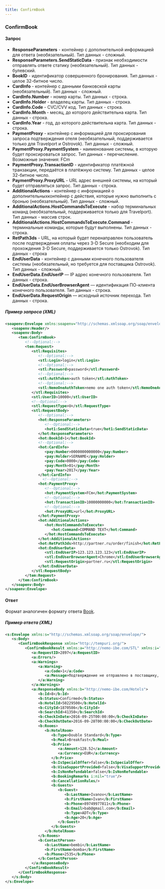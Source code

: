 ```yaml
---
title: ConfirmBook
---
```


### ConfirmBook

#### Запрос

-   **ResponseParameters** - контейнер с дополнительной информацией для ответа (необязательный). Тип данных - сложный.
-   **ResponseParameters.SendStaticData** - признак необходимости отправлять ответе статику (необязательный). Тип данных - булевский.
-   **BookID** - идентификатор совершенного бронирования. Тип данных - целое 32-битное число.
-   **CardInfo** - контейнер с данными банковской карты (необязательный). Тип данных - сложный.
-   **CardInfo.Number** - номер карты. Тип данных - строка.
-   **CardInfo.Holder** - владелец карты. Тип данных - строка.
-   **CardInfo.Code** - CVC/CVV код. Тип данных - строка.
-   **CardInfo.Month** - месяц, до которого действительна карта. Тип данных - строка.
-   **CardInfo.Year** - год, до которого действительна карта. Тип данных - строка.
-   **PaymentProxy** - контейнер с информацией для проксирования запроса подтверждения отеля (необязательный, поддерживается только для Travelport и Ostrovok). Тип данных - сложный.
-   **PaymentProxy.PaymentSystem** - наименование системы, в которую будет проксироваться запрос. Тип данных - перечисление. Возможные значения:
FCm
-   **PaymentProxy.TransactionID** - идентификатор платёжной транзакции, передаётся в платёжную систему. Тип данных - целое 32-битное число.
-   **PaymentProxy.ProxyURL** - URL адрес внешней системы, на который будет отправляться запрос. Тип данных - строка.
-   **AdditionalActions** - контейнер с информацией о дополнительныхконтейнер с  действия, которые нужно выполнить с бронью (необязательный). Тип данных - сложный.
-   **AdditionalActions.HostCommandsToExecute** - набор терминальных команд (необязательный, поддерживается только для Travelport). Тип данных - массив строк.
-   **AdditionalActions.HostCommandsToExecute.Command** - терминальные команды, которые будут выполнены. Тип данных - строка.
-   **RetPath3ds** - URL, на который будет перенаправлен пользователь после подтверждения оплаты через 3-D Secure (необходим для прохождения 3-D Secure, поддерживается только Ostrovok). Тип данных - строка
-   **EndUserData** - контейнер с данными конечного пользователя системы (необязательный, но требуется для поставщика Ostrovok). Тип данных - сложный.
-   **EndUserData.EndUserIP** — IP адрес конечного пользователя. Тип данных - строка.
-   **EndUserData.EndUserBrowserAgent** — идентификация ПО-клиента конечного пользователя. Тип данных - строка.
-   **EndUserData.RequestOrigin** — исходный источник перехода. Тип данных - строка.

##### Пример запроса (XML)
```xml
<soapenv:Envelope xmlns:soapenv="http://schemas.xmlsoap.org/soap/envelope/" xmlns:tem="http://tempuri.org/" xmlns:stl="http://nemo-ibe.com/STL" xmlns:hot="http://nemo-ibe.com/Hotels" xmlns:hot1="http://schemas.datacontract.org/2004/07/HotelsEntities.ResponseParameters" xmlns:pay="http://nemo-ibe.com/Payment">
   <soapenv:Header/>
   <soapenv:Body>
      <tem:ConfirmBook>
         <!--Optional:-->
         <tem:Request>
            <stl:Requisites>
               <!--Optional:-->
               <stl:Login>login</stl:Login>
               <!--Optional:-->
               <stl:Password>password</stl:Password>
               <!--Optional:-->
               <stl:AuthToken>auth token</stl:AuthToken>
               <!--Optional:-->
               <stl:NemoOneAuthToken>nemo one auth token</stl:NemoOneAuthToken>
            </stl:Requisites>
            <stl:UserID>10000</stl:UserID>
            <!--Optional:-->
            <stl:RequestType>U</stl:RequestType>
            <stl:RequestBody>
               <!--Optional:-->
               <hot:ResponseParameters>
                  <!--Optional:-->
                  <hot1:SendStaticData>true</hot1:SendStaticData>
               </hot:ResponseParameters>
               <hot:BookId>1</hot:BookId>
               <!--Optional:-->
               <hot:CardInfo>
                  <pay:Number>0000000000000</pay:Number>
                  <pay:Holder>SERNAME</pay:Holder>
                  <pay:Code>0000</pay:Code>
                  <pay:Month>01</pay:Month>
                  <pay:Year>2017</pay:Year>
               </hot:CardInfo>
                 <!--Optional:-->
               <hot:PaymentProxy>
                  <!--Optional:-->
                  <hot:PaymentSystem>FCm</hot:PaymentSystem>
                  <!--Optional:-->
                  <hot:TransactionID>10000000000</hot:TransactionID>
                  <!--Optional:-->
                  <hot:ProxyURL>url</hot:ProxyURL>
               </hot:PaymentProxy>
               <hot:AdditionalActions>
                  <hot:HostCommandsToExecute>
                     <hot:Command>COMMAND TEXT</hot:Command>
                  </hot:HostCommandsToExecute>
               </hot:AdditionalActions>
               <hot:RetPath3ds>http://partner.ru/order/finish</hot:RetPath3ds>
               <hot:EndUserData>
                  <stl:EndUserIP>123.123.123.123</stl:EndUserIP>
                  <stl:EndUserBrowserAgent>Chrome</stl:EndUserBrowserAgent>
                  <stl:RequestOrigin>partner.ru</stl:RequestOrigin>
               </hot:EndUserData>
            </stl:RequestBody>
         </tem:Request>
      </tem:ConfirmBook>
   </soapenv:Body>
</soapenv:Envelope>
```

#### Ответ

Формат аналогичен формату ответа [Book](/hotels/book_hotels/bookhotels).

##### Пример ответа (XML)
```xml
<s:Envelope xmlns:s="http://schemas.xmlsoap.org/soap/envelope/">
   <s:Body>
      <ConfirmBookResponse xmlns="http://tempuri.org/">
         <ConfirmBookResult xmlns:a="http://nemo-ibe.com/STL" xmlns:i="http://www.w3.org/2001/XMLSchema-instance">
            <a:RequestID>2897</a:RequestID>
            <a:Errors/>
            <a:Warnings>
               <a:Warning>
                  <a:Code>1</a:Code>
                  <a:Message>Подтверждение не отправлено в поставщику, т.к. тестовый режим</a:Message>
               </a:Warning>
            </a:Warnings>
            <a:ResponseBody xmlns:b="http://nemo-ibe.com/Hotels">
               <b:Id>8</b:Id>
               <b:Status>Confirmed</b:Status>
               <b:HotelId>50229500</b:HotelId>
               <b:CityId>1870586</b:CityId>
               <b:SearchId>41350</b:SearchId>
               <b:CheckInDate>2016-09-25T00:00:00</b:CheckInDate>
               <b:CheckOutDate>2016-09-28T00:00:00</b:CheckOutDate>
               <b:Rooms>
                  <b:HotelRoom>
                     <b:Type>Double Standard</b:Type>
                     <b:Meal>Breakfast</b:Meal>
                     <b:Price>
                        <a:Amount>128.52</a:Amount>
                        <a:Currency>EUR</a:Currency>
                     </b:Price>
                     <b:IsSpecialOffer>false</b:IsSpecialOffer>
                     <b:VisaSupportProvided>false</b:VisaSupportProvided>
                     <b:IsNonRefundable>false</b:IsNonRefundable>
                     <b:BookingRemarks i:nil="true"/>
                     <b:CancellationRules/>
                     <b:Guests>
                        <b:Guest>
                           <b:LastName>Ivanov</b:LastName>
                           <b:FirstName>Ivan</b:FirstName>
                           <b:Phone>89749977811</b:Phone>
                           <b:Email>bab@gmail.com</b:Email>
                           <b:Type>ADT</b:Type>
                           <b:Age>20</b:Age>
                        </b:Guest>
                     </b:Guests>
                  </b:HotelRoom>
               </b:Rooms>
               <b:ContactPerson>
                  <b:LastName>bembi</b:LastName>
                  <b:FirstName>bomba</b:FirstName>
                  <b:Phone>2535</b:Phone>
               </b:ContactPerson>
            </a:ResponseBody>
         </ConfirmBookResult>
      </ConfirmBookResponse>
   </s:Body>
</s:Envelope>
```